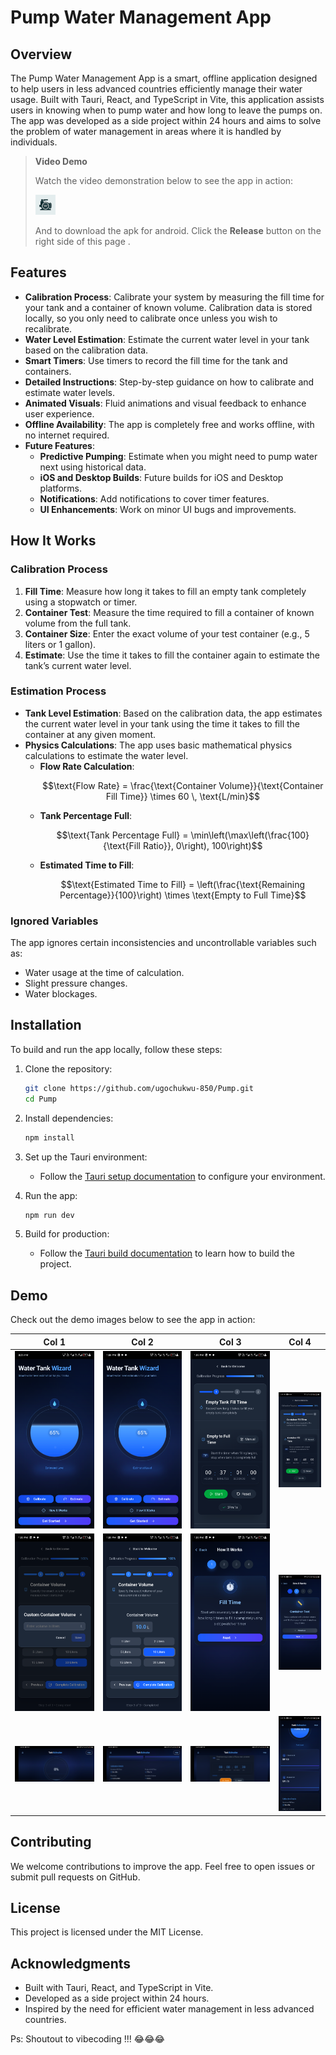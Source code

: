 # Pump Water Management App

## Overview


The Pump Water Management App is a smart, offline application designed to help users in less advanced countries efficiently manage their water usage. Built with Tauri, React, and TypeScript in Vite, this application assists users in knowing when to pump water and how long to leave the pumps on. The app was developed as a side project within 24 hours and aims to solve the problem of water management in areas where it is handled by individuals.




> **Video Demo**
>
> Watch the video demonstration below to see the app in action:
>
> [![Watch the video](./src-tauri/icons/32x32.png)](https://youtube.com/shorts/6q8CI5jlvms?feature=share)
>
> And to download the apk for android. Click the **Release** button on the right side of this page .




  
## Features

- **Calibration Process**: Calibrate your system by measuring the fill time for your tank and a container of known volume. Calibration data is stored locally, so you only need to calibrate once unless you wish to recalibrate.
- **Water Level Estimation**: Estimate the current water level in your tank based on the calibration data.
- **Smart Timers**: Use timers to record the fill time for the tank and containers.
- **Detailed Instructions**: Step-by-step guidance on how to calibrate and estimate water levels.
- **Animated Visuals**: Fluid animations and visual feedback to enhance user experience.
- **Offline Availability**: The app is completely free and works offline, with no internet required.
- **Future Features**:
  - **Predictive Pumping**: Estimate when you might need to pump water next using historical data.
  - **iOS and Desktop Builds**: Future builds for iOS and Desktop platforms.
  - **Notifications**: Add notifications to cover timer features.
  - **UI Enhancements**: Work on minor UI bugs and improvements.

## How It Works

### Calibration Process

1. **Fill Time**: Measure how long it takes to fill an empty tank completely using a stopwatch or timer.
2. **Container Test**: Measure the time required to fill a container of known volume from the full tank.
3. **Container Size**: Enter the exact volume of your test container (e.g., 5 liters or 1 gallon).
4. **Estimate**: Use the time it takes to fill the container again to estimate the tank’s current water level.

### Estimation Process

- **Tank Level Estimation**: Based on the calibration data, the app estimates the current water level in your tank using the time it takes to fill the container at any given moment.
- **Physics Calculations**: The app uses basic mathematical physics calculations to estimate the water level.
  - **Flow Rate Calculation**:
    ```math
    \text{Flow Rate} = \frac{\text{Container Volume}}{\text{Container Fill Time}} \times 60 \, \text{L/min}
    ```
  - **Tank Percentage Full**:
    ```math
    \text{Tank Percentage Full} = \min\left(\max\left(\frac{100}{\text{Fill Ratio}}, 0\right), 100\right)
    ```
  - **Estimated Time to Fill**:
    ```math
    \text{Estimated Time to Fill} = \left(\frac{\text{Remaining Percentage}}{100}\right) \times \text{Empty to Full Time}
    ```

### Ignored Variables

The app ignores certain inconsistencies and uncontrollable variables such as:

- Water usage at the time of calculation.
- Slight pressure changes.
- Water blockages.

## Installation

To build and run the app locally, follow these steps:

1. Clone the repository:

   ```bash
   git clone https://github.com/ugochukwu-850/Pump.git
   cd Pump
   ```

2. Install dependencies:

   ```bash
   npm install
   ```

3. Set up the Tauri environment:

   - Follow the [Tauri setup documentation](https://tauri.app/v1/guides/getting-started/prerequisites) to configure your environment.

4. Run the app:

   ```bash
   npm run dev
   ```

5. Build for production:
   - Follow the [Tauri build documentation](https://tauri.app/v1/guides/building) to learn how to build the project.

## Demo

Check out the demo images below to see the app in action:

| Col 1                        | Col 2                        | Col 3                        | Col 4                        |
| ---------------------------- | ---------------------------- | ---------------------------- | ---------------------------- |
| ![Image 1](./doc_assets/1.png) | ![Image 2](./doc_assets/2.png) | ![Image 3](./doc_assets/3.png) | ![Image 4](./doc_assets/4.png) |
| ![Image 5](./doc_assets/5.png) | ![Image 6](./doc_assets/6.png)  | ![Image 7](./doc_assets/7.png) | ![Image 8](./doc_assets/8.png) |
| ![Image 9](./doc_assets/9.png) | ![Image 10](./doc_assets/10.png)  | ![Image 11](./doc_assets/11.png) | ![Image 12](./doc_assets/12.png) |

## Contributing

We welcome contributions to improve the app. Feel free to open issues or submit pull requests on GitHub.

## License

This project is licensed under the MIT License.

## Acknowledgments

- Built with Tauri, React, and TypeScript in Vite.
- Developed as a side project within 24 hours.
- Inspired by the need for efficient water management in less advanced countries.

Ps: Shoutout to vibecoding !!! 😂😂😂
